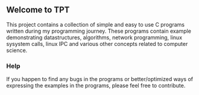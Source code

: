 ## Welcome to TPT

This project contains a collection of simple and easy to use C programs written during my programming journey.
These programs contain example demonstrating datastructures, algorithms, network programming, linux sysystem calls, linux IPC and various other concepts related to computer science.

### Help

If you happen to find any bugs in the programs or better/optimized ways of expressing the examples in the programs, please feel free to contribute.
